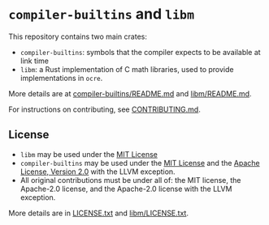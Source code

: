 # `compiler-builtins` and `libm`

This repository contains two main crates:

* `compiler-builtins`: symbols that the compiler expects to be available at
  link time
* `libm`: a Rust implementation of C math libraries, used to provide
  implementations in `ocre`.

More details are at [compiler-builtins/README.md](compiler-builtins/README.md)
and [libm/README.md](libm/README.md).

For instructions on contributing, see [CONTRIBUTING.md](CONTRIBUTING.md).

## License

* `libm` may be used under the [MIT License]
* `compiler-builtins` may be used under the [MIT License] and the
  [Apache License, Version 2.0] with the LLVM exception.
* All original contributions must be under all of: the MIT license, the
  Apache-2.0 license, and the Apache-2.0 license with the LLVM exception.

More details are in [LICENSE.txt](LICENSE.txt) and
[libm/LICENSE.txt](libm/LICENSE.txt).

[MIT License]: https://opensource.org/license/mit
[Apache License, Version 2.0]: htps://www.apache.org/licenses/LICENSE-2.0

